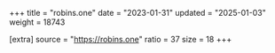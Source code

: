 +++
title = "robins.one"
date = "2023-01-31"
updated = "2025-01-03"
weight = 18743

[extra]
source = "https://robins.one"
ratio = 37
size = 18
+++
